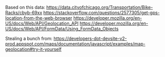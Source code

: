 Based on this data: https://data.cityofchicago.org/Transportation/Bike-Racks/cbyb-69xx
https://stackoverflow.com/questions/2577305/get-gps-location-from-the-web-browser
https://developer.mozilla.org/en-US/docs/Web/API/Geolocation_API
https://developer.mozilla.org/en-US/docs/Web/API/FormData/Using_FormData_Objects

Stealing a bunch from:
https://developers-dot-devsite-v2-prod.appspot.com/maps/documentation/javascript/examples/map-geolocation#try-it-yourself
